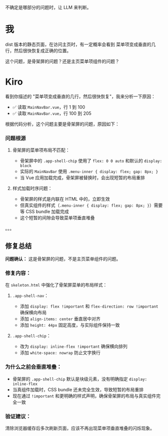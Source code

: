 不确定是哪部分的问题时，让 LLM 来判断。



# 我

dist 版本的静态页面，在访问主页时，有一定概率会看到 菜单项变成垂直的几行，然后很快恢复成正确的位置。

这个问题，是骨架屏的问题？还是主页菜单项组件的问题？



# Kiro

看到你描述的 "菜单项变成垂直的几行，然后很快恢复"，我来分析一下原因：

- ✅ 读取 `MainNavBar.vue`，行 1 到 100
- ✅ 读取 `MainNavBar.vue`，行 100 到 205

根据代码分析，这个问题主要是骨架屏的问题，原因如下：

### 问题根源

1. 骨架屏的菜单项布局不匹配：
   - 骨架屏中的 `.app-shell-chip` 使用了 `flex: 0 0 auto` 和默认的 `display: block`
   - 实际的 `MainNavBar` 使用 `.menu-inner { display: flex; gap: 8px; }`
   - 当 Vue 应用加载完成，骨架屏被替换时，会出现短暂的布局重排

2. 样式加载时序问题：
   - 骨架屏的样式是内联在 HTML 中的，立即生效
   - 但真实组件的样式（`.menu-inner { display: flex; gap: 8px; }`）需要等 CSS bundle 加载完成
   - 这个短暂的间隙会导致菜单项垂直堆叠

。。。

## 修复总结

**问题确认：** 这是骨架屏的问题，不是主页菜单组件的问题。

### 修复内容：

在 `skeleton.html` 中强化了骨架屏菜单的布局样式：

1. `.app-shell-nav`：
   - 添加 `display: flex !important` 和 `flex-direction: row !important` 确保横向布局
   - 添加 `align-items: center` 垂直居中对齐
   - 添加 `height: 44px` 固定高度，与实际组件保持一致

2. `.app-shell-chip`：
   - 改为 `display: inline-flex !important` 确保横向排列
   - 添加 `white-space: nowrap` 防止文字换行

### 为什么之前会垂直堆叠：

- 骨架屏的 `.app-shell-chip` 默认是块级元素，没有明确指定 `display: inline-flex`
- 当真组件加载时，CSS bundle 还未完全生效，导致短暂的布局重排
- 现在通过 `!important` 和更明确的样式声明，确保骨架屏的布局与真实组件完全一致

### 验证建议：

清除浏览器缓存后多次刷新页面，应该不再出现菜单项垂直堆叠的闪烁现象。

